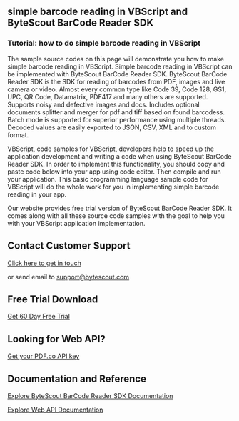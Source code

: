 ## simple barcode reading in VBScript and ByteScout BarCode Reader SDK

### Tutorial: how to do simple barcode reading in VBScript

The sample source codes on this page will demonstrate you how to make simple barcode reading in VBScript. Simple barcode reading in VBScript can be implemented with ByteScout BarCode Reader SDK. ByteScout BarCode Reader SDK is the SDK for reading of barcodes from PDF, images and live camera or video. Almost every common type like Code 39, Code 128, GS1, UPC, QR Code, Datamatrix, PDF417 and many others are supported. Supports noisy and defective images and docs. Includes optional documents splitter and merger for pdf and tiff based on found barcodess. Batch mode is supported for superior performance using multiple threads. Decoded values are easily exported to JSON, CSV, XML and to custom format.

VBScript, code samples for VBScript, developers help to speed up the application development and writing a code when using ByteScout BarCode Reader SDK. In order to implement this functionality, you should copy and paste code below into your app using code editor. Then compile and run your application. This basic programming language sample code for VBScript will do the whole work for you in implementing simple barcode reading in your app.

Our website provides free trial version of ByteScout BarCode Reader SDK. It comes along with all these source code samples with the goal to help you with your VBScript application implementation.

## Contact Customer Support

[Click here to get in touch](https://bytescout.zendesk.com/hc/en-us/requests/new?subject=ByteScout%20BarCode%20Reader%20SDK%20Question)

or send email to [support@bytescout.com](mailto:support@bytescout.com?subject=ByteScout%20BarCode%20Reader%20SDK%20Question) 

## Free Trial Download

[Get 60 Day Free Trial](https://bytescout.com/download/web-installer?utm_source=github-readme)

## Looking for Web API? 

[Get your PDF.co API key](https://pdf.co/documentation/api?utm_source=github-readme)

## Documentation and Reference

[Explore ByteScout BarCode Reader SDK Documentation](https://bytescout.com/documentation/index.html?utm_source=github-readme)

[Explore Web API Documentation](https://pdf.co/documentation/api?utm_source=github-readme)